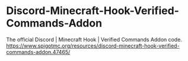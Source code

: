 # Discord-Minecraft-Hook-Verified-Commands-Addon
The official Discord | Minecraft Hook | Verified Commands Addon code. https://www.spigotmc.org/resources/discord-minecraft-hook-verified-commands-addon.47465/
